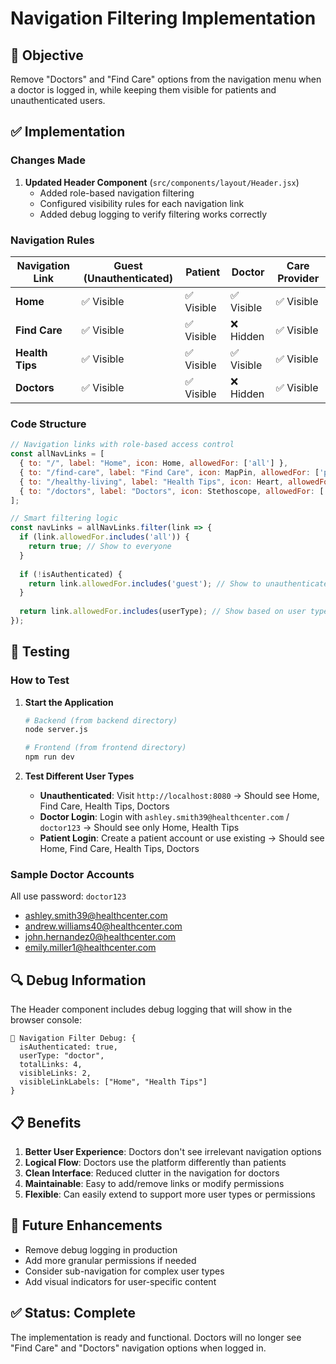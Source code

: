 # Navigation Filtering Implementation

## 🎯 Objective
Remove "Doctors" and "Find Care" options from the navigation menu when a doctor is logged in, while keeping them visible for patients and unauthenticated users.

## ✅ Implementation

### Changes Made

1. **Updated Header Component** (`src/components/layout/Header.jsx`)
   - Added role-based navigation filtering
   - Configured visibility rules for each navigation link
   - Added debug logging to verify filtering works correctly

### Navigation Rules

| Navigation Link | Guest (Unauthenticated) | Patient | Doctor | Care Provider |
|-----------------|------------------------|---------|---------|---------------|
| **Home**        | ✅ Visible             | ✅ Visible | ✅ Visible | ✅ Visible     |
| **Find Care**   | ✅ Visible             | ✅ Visible | ❌ Hidden  | ✅ Visible     |
| **Health Tips** | ✅ Visible             | ✅ Visible | ✅ Visible | ✅ Visible     |
| **Doctors**     | ✅ Visible             | ✅ Visible | ❌ Hidden  | ✅ Visible     |

### Code Structure

```jsx
// Navigation links with role-based access control
const allNavLinks = [
  { to: "/", label: "Home", icon: Home, allowedFor: ['all'] },
  { to: "/find-care", label: "Find Care", icon: MapPin, allowedFor: ['patient', 'careprovider', 'guest'] },
  { to: "/healthy-living", label: "Health Tips", icon: Heart, allowedFor: ['all'] },
  { to: "/doctors", label: "Doctors", icon: Stethoscope, allowedFor: ['patient', 'careprovider', 'guest'] },
];

// Smart filtering logic
const navLinks = allNavLinks.filter(link => {
  if (link.allowedFor.includes('all')) {
    return true; // Show to everyone
  }
  
  if (!isAuthenticated) {
    return link.allowedFor.includes('guest'); // Show to unauthenticated users
  }
  
  return link.allowedFor.includes(userType); // Show based on user type
});
```

## 🧪 Testing

### How to Test

1. **Start the Application**
   ```bash
   # Backend (from backend directory)
   node server.js
   
   # Frontend (from frontend directory)  
   npm run dev
   ```

2. **Test Different User Types**
   - **Unauthenticated**: Visit `http://localhost:8080` → Should see Home, Find Care, Health Tips, Doctors
   - **Doctor Login**: Login with `ashley.smith39@healthcenter.com` / `doctor123` → Should see only Home, Health Tips
   - **Patient Login**: Create a patient account or use existing → Should see Home, Find Care, Health Tips, Doctors

### Sample Doctor Accounts
All use password: `doctor123`
- ashley.smith39@healthcenter.com
- andrew.williams40@healthcenter.com
- john.hernandez0@healthcenter.com
- emily.miller1@healthcenter.com

## 🔍 Debug Information

The Header component includes debug logging that will show in the browser console:
```
🧭 Navigation Filter Debug: {
  isAuthenticated: true,
  userType: "doctor",
  totalLinks: 4,
  visibleLinks: 2,
  visibleLinkLabels: ["Home", "Health Tips"]
}
```

## 📋 Benefits

1. **Better User Experience**: Doctors don't see irrelevant navigation options
2. **Logical Flow**: Doctors use the platform differently than patients
3. **Clean Interface**: Reduced clutter in the navigation for doctors
4. **Maintainable**: Easy to add/remove links or modify permissions
5. **Flexible**: Can easily extend to support more user types or permissions

## 🔧 Future Enhancements

- Remove debug logging in production
- Add more granular permissions if needed
- Consider sub-navigation for complex user types
- Add visual indicators for user-specific content

## ✅ Status: Complete
The implementation is ready and functional. Doctors will no longer see "Find Care" and "Doctors" navigation options when logged in.